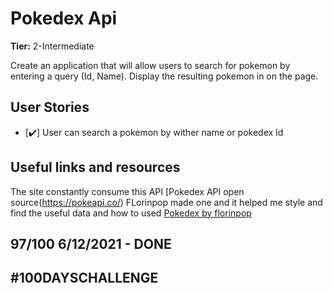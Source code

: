 # Pokedex Api

**Tier:** 2-Intermediate

Create an application that will allow users to search for pokemon by entering a query (Id, Name). Display the resulting pokemon in on the page.

## User Stories

- [✔️] User can search a pokemon by wither name or pokedex Id

## Useful links and resources

The site constantly consume this API [Pokedex API open source(https://pokeapi.co/)
FLorinpop made one and it helped me style and find the useful data and how to used [Pokedex by florinpop](https://www.youtube.com/watch?v=XL68br6JyYs)

## 97/100 6/12/2021 - DONE 

## #100DAYSCHALLENGE